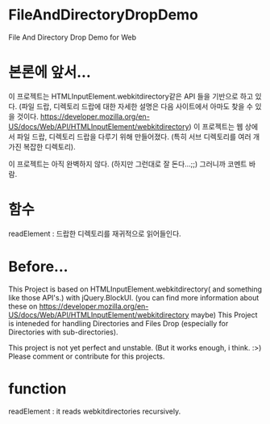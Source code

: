 # FileAndDirectoryDropDemo
File And Directory Drop Demo for Web

# 본론에 앞서...
  이 프로젝트는 HTMLInputElement.webkitdirectory같은 API 들을 기반으로 하고 있다.
  (파일 드랍, 디렉토리 드랍에 대한 자세한 설명은 다음 사이트에서 아마도 찾을 수 있을 것이다. https://developer.mozilla.org/en-US/docs/Web/API/HTMLInputElement/webkitdirectory)
  이 프로젝트는 웹 상에서 파일 드랍, 디렉토리 드랍을 다루기 위해 만들어졌다. (특히 서브 디렉토리를 여러 개 가진 복잡한 디렉토리).

  이 프로젝트는 아직 완벽하지 않다. (하지만 그런대로 잘 돈다...;;)
  그러니까 코멘트 바람.

# 함수

readElement : 드랍한 디렉토리를 재귀적으로 읽어들인다.

# Before...
  This Project is based on HTMLInputElement.webkitdirectory( and something like those API's.) with jQuery.BlockUI.
  (you can find more information about these on https://developer.mozilla.org/en-US/docs/Web/API/HTMLInputElement/webkitdirectory  maybe)
  This Project is inteneded for handling Directories and Files Drop (especially for Directories with sub-directories).

  This project is not yet perfect and unstable. (But it works enough, i think. :>)
  Please comment or contribute for this projects.

# function

readElement : it reads webkitdirectories recursively.
